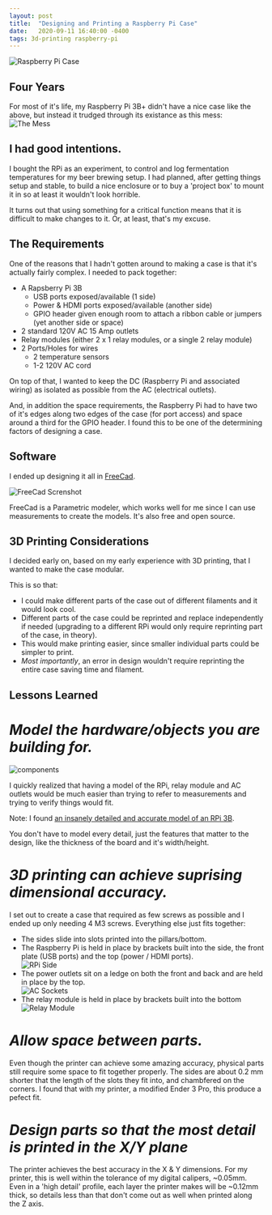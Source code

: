 ```yaml
---
layout: post
title:  "Designing and Printing a Raspberry Pi Case"
date:   2020-09-11 16:40:00 -0400
tags: 3d-printing raspberry-pi
---
```


![Raspberry Pi Case](/assets/rpi_case.png)

## Four Years

For most of it's life, my Raspberry Pi 3B+ didn't have a nice case like the above, but instead it trudged through its existance as this mess:  
![The Mess](/assets/the_mess.png)

## I had good intentions. 

I bought the RPi as an experiment, to control and log fermentation temperatures for my beer brewing setup. I had planned, after getting things setup and stable, to build a nice enclosure or to buy a 'project box' to mount it in so at least it wouldn't look horrible.

It turns out that using something for a critical function means that it is difficult to make changes to it. Or, at least, that's my excuse.

## The Requirements

One of the reasons that I hadn't gotten around to making a case is that it's actually fairly complex. I needed to pack together:
 - A Rapsberry Pi 3B
   - USB ports exposed/available (1 side)
   - Power & HDMI ports exposed/available (another side)
   - GPIO header given enough room to attach a ribbon cable or jumpers (yet another side or space)
 - 2 standard 120V AC 15 Amp outlets
 - Relay modules (either 2 x 1 relay modules, or a single 2 relay module)
 - 2 Ports/Holes for wires
   - 2 temperature sensors
   - 1-2 120V AC cord
   
On top of that, I wanted to keep the DC (Raspberry Pi and associated wiring) as isolated as possible from the AC (electrical outlets).

And, in addition the space requirements, the Raspberry Pi had to have two of it's edges along two edges of the case (for port access) and space around a third for the GPIO header. I found this to be one of the determining factors of designing a case.

## Software

I ended up designing it all in [FreeCad](https://www.freecadweb.org/).

![FreeCad Screnshot](/assets/freecad_case.png)

FreeCad is a Parametric modeler, which works well for me since I can use measurements to create the models. It's also free and open source.

## 3D Printing Considerations

I decided early on, based on my early experience with 3D printing, that I wanted to make the case modular.

This is so that:
 - I could make different parts of the case out of different filaments and it would look cool.
 - Different parts of the case could be reprinted and replace independently if needed (upgrading to a different RPi would only require reprinting part of the case, in theory).
 - This would make printing easier, since smaller individual parts could be simpler to print.
 - *Most importantly*, an error in design wouldn't require reprinting the entire case saving time and filament.
 
## Lessons Learned

# *Model the hardware/objects you are building for.*

![components](/assets/components.png)

I quickly realized that having a model of the RPi, relay module and AC outlets would be much easier than trying to refer to measurements and trying to verify things would fit.

Note: I found [an insanely detailed and accurate model of an RPi 3B](https://www.thingiverse.com/thing:1701186).

You don't have to model every detail, just the features that matter to the design, like the thickness of the board and it's width/height.
 
# *3D printing can achieve suprising dimensional accuracy.*

I set out to create a case that required as few screws as possible and I ended up only needing 4 M3 screws. Everything else just fits together:
 - The sides slide into slots printed into the pillars/bottom.
 - The Raspberry Pi is held in place by brackets built into the side, the front plate (USB ports) and the top (power / HDMI ports).  
   ![RPi Side](/assets/rpi_side.png)
 - The power outlets sit on a ledge on both the front and back and are held in place by the top.  
   ![AC Sockets](/assets/ac_sockets.png)
 - The relay module is held in place by brackets built into the bottom  
   ![Relay Module](/assets/relay_module.png)

# *Allow space between parts.*

Even though the printer can achieve some amazing accuracy, physical parts still require some space to fit together properly.
The sides are about 0.2 mm shorter that the length of the slots they fit into, and chambfered on the corners. I found that with my printer, a modified Ender 3 Pro, this produce a pefect fit.

# *Design parts so that the most detail is printed in the X/Y plane*

The printer achieves the best accuracy in the X & Y dimensions. For my printer, this is well within the tolerance of my digital calipers, ~0.05mm. Even in a 'high detail' profile, each layer the printer makes will be ~0.12mm thick, so details less than that don't come out as well when printed along the Z axis.

